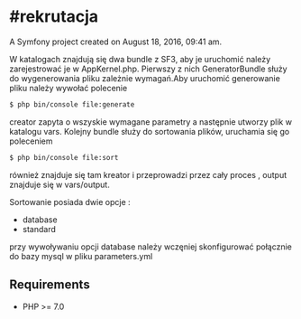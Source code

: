 #rekrutacja
==========

A Symfony project created on August 18, 2016, 09:41 am.

W katalogach znajdują się dwa bundle z SF3, aby je uruchomić należy zarejestrować je w AppKernel.php.
Pierwszy z nich GeneratorBundle służy do wygenerowania pliku zależnie wymagań.Aby uruchomić generowanie pliku należy wywołać polecenie
```bash
$ php bin/console file:generate
```
creator zapyta o wszyskie wymagane parametry a następnie utworzy plik w katalogu vars.
Kolejny bundle służy do sortowania plików, uruchamia się go poleceniem
```bash
$ php bin/console file:sort
```
również znajduje się tam kreator i przeprowadzi przez cały proces , output znajduje się w vars/output.

Sortowanie posiada dwie opcje :
 * database
 * standard

przy wywoływaniu opcji database należy wczęniej skonfigurować połącznie do bazy mysql w pliku parameters.yml


## Requirements

* PHP >= 7.0
